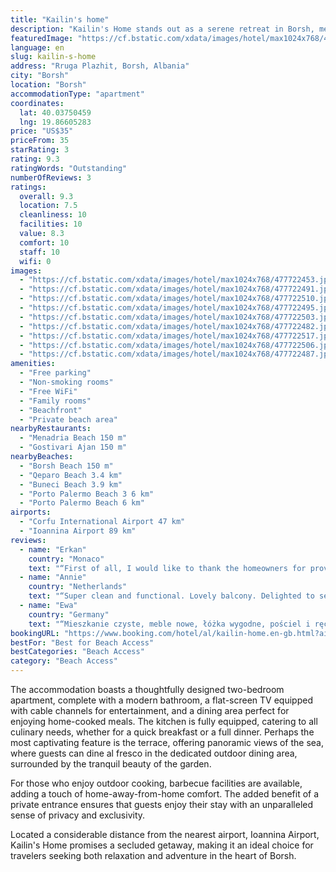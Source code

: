 ```yaml
---
title: "Kailin's home"
description: "Kailin's Home stands out as a serene retreat in Borsh, merely a stone's throw away from the pristine Borsh Beach and within a scenic drive from the historic Butrint National Park."
featuredImage: "https://cf.bstatic.com/xdata/images/hotel/max1024x768/477722453.jpg?k=15531eaa82ad288ed027c4831d615b836a64ccac13ea0fc05b8280787bd06f4e&o=&hp=1"
language: en
slug: kailin-s-home
address: "Rruga Plazhit, Borsh, Albania"
city: "Borsh"
location: "Borsh"
accommodationType: "apartment"
coordinates:
  lat: 40.03750459
  lng: 19.86605283
price: "US$35"
priceFrom: 35
starRating: 3
rating: 9.3
ratingWords: "Outstanding"
numberOfReviews: 3
ratings:
  overall: 9.3
  location: 7.5
  cleanliness: 10
  facilities: 10
  value: 8.3
  comfort: 10
  staff: 10
  wifi: 0
images:
  - "https://cf.bstatic.com/xdata/images/hotel/max1024x768/477722453.jpg?k=15531eaa82ad288ed027c4831d615b836a64ccac13ea0fc05b8280787bd06f4e&o=&hp=1"
  - "https://cf.bstatic.com/xdata/images/hotel/max1024x768/477722491.jpg?k=334d5180990ffa84cde156bc71174fc8105ef83cadb8a00d918dcb360450bfb0&o=&hp=1"
  - "https://cf.bstatic.com/xdata/images/hotel/max1024x768/477722510.jpg?k=baacd0e19cece80ea5b8b12a34da3c0f1e46550e4d35c5ec712a0e9de0877423&o=&hp=1"
  - "https://cf.bstatic.com/xdata/images/hotel/max1024x768/477722495.jpg?k=dcec1ee23c3200dee3cf1ce3ad135497318e9bd36f2aa97b9558c671a6e30f0b&o=&hp=1"
  - "https://cf.bstatic.com/xdata/images/hotel/max1024x768/477722503.jpg?k=a09012d386049a0b9502341e11546c8b3c40d65c3e35f2618a6b23385ed22312&o=&hp=1"
  - "https://cf.bstatic.com/xdata/images/hotel/max1024x768/477722482.jpg?k=31ce56e9e994e758c593fc4b8d8b870789aa9771026c5f183fb670c1ba087819&o=&hp=1"
  - "https://cf.bstatic.com/xdata/images/hotel/max1024x768/477722517.jpg?k=1aded6835dd1971993aef3566bda916b9e6d99e1d025c1ee902a3eaddbf8c830&o=&hp=1"
  - "https://cf.bstatic.com/xdata/images/hotel/max1024x768/477722506.jpg?k=edd2071d1305367d11409486b366c82eab50c5bb82ef6f0a1d1e35b2c6ed9309&o=&hp=1"
  - "https://cf.bstatic.com/xdata/images/hotel/max1024x768/477722487.jpg?k=deb00d12f4c1d78e6171a5586468c35ce79bab8e78a1f27fb134d1043db98e38&o=&hp=1"
amenities:
  - "Free parking"
  - "Non-smoking rooms"
  - "Free WiFi"
  - "Family rooms"
  - "Beachfront"
  - "Private beach area"
nearbyRestaurants:
  - "Menadria Beach 150 m"
  - "Gostivari Ajan 150 m"
nearbyBeaches:
  - "Borsh Beach 150 m"
  - "Qeparo Beach 3.4 km"
  - "Buneci Beach 3.9 km"
  - "Porto Palermo Beach 3 6 km"
  - "Porto Palermo Beach 6 km"
airports:
  - "Corfu International Airport 47 km"
  - "Ioannina Airport 89 km"
reviews:
  - name: "Erkan"
    country: "Monaco"
    text: "“First of all, I would like to thank the homeowners for providing us with an early check-in. They were very understanding and helpful. The house was very clean and well-maintained. All the items in the house were new and clean. I would recommend it...”"
  - name: "Annie"
    country: "Netherlands"
    text: "“Super clean and functional. Lovely balcony. Delighted to see there was a washing machine in unit even though we were only there for 2 nights. AC worked well. Enough facilities that you could stay there comfortably for a week or more.”"
  - name: "Ewa"
    country: "Germany"
    text: "“Mieszkanie czyste, meble nowe, łóżka wygodne, pościel i ręczniki czyste. dodatkowe koce, balkon że stołem i krzesłami. suszarka na ubrania. pralka. WiFi szybkie. duzy prysznic. przybory do prania i higieny, parking przy mieszkaniu . Ogród....”"
bookingURL: "https://www.booking.com/hotel/al/kailin-home.en-gb.html?aid=8035640"
bestFor: "Best for Beach Access"
bestCategories: "Beach Access"
category: "Beach Access"
---
```


The accommodation boasts a thoughtfully designed two-bedroom apartment, complete with a modern bathroom, a flat-screen TV equipped with cable channels for entertainment, and a dining area perfect for enjoying home-cooked meals. The kitchen is fully equipped, catering to all culinary needs, whether for a quick breakfast or a full dinner. Perhaps the most captivating feature is the terrace, offering panoramic views of the sea, where guests can dine al fresco in the dedicated outdoor dining area, surrounded by the tranquil beauty of the garden.

For those who enjoy outdoor cooking, barbecue facilities are available, adding a touch of home-away-from-home comfort. The added benefit of a private entrance ensures that guests enjoy their stay with an unparalleled sense of privacy and exclusivity.

Located a considerable distance from the nearest airport, Ioannina Airport, Kailin's Home promises a secluded getaway, making it an ideal choice for travelers seeking both relaxation and adventure in the heart of Borsh.